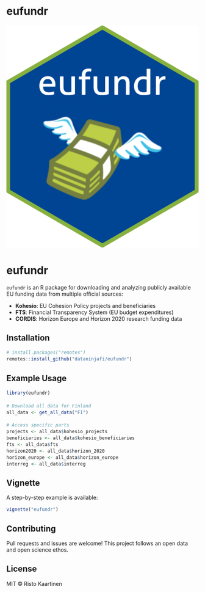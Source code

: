 eufundr
================

![](man/figures/eufundr.png)

# eufundr

`eufundr` is an R package for downloading and analyzing publicly
available EU funding data from multiple official sources:

- **Kohesio**: EU Cohesion Policy projects and beneficiaries
- **FTS**: Financial Transparency System (EU budget expenditures)
- **CORDIS**: Horizon Europe and Horizon 2020 research funding data

## Installation

``` r
# install.packages("remotes")
remotes::install_github("dataninjafi/eufundr")
```

## Example Usage

``` r
library(eufundr)

# Download all data for Finland
all_data <- get_all_data("FI")

# Access specific parts
projects <- all_data$kohesio_projects
beneficiaries <- all_data$kohesio_beneficiaries
fts <- all_data$fts
horizon2020 <- all_data$horizon_2020
horizon_europe <- all_data$horizon_europe
interreg <- all_data$interreg
```

## Vignette

A step-by-step example is available:

``` r
vignette("eufundr")
```

## Contributing

Pull requests and issues are welcome! This project follows an open data
and open science ethos.

## License

MIT © Risto Kaartinen
